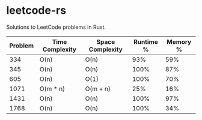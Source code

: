 # leetcode-rs
Solutions to LeetCode problems in Rust.

| Problem | Time Complexity | Space Complexity | Runtime % | Memory % |
|-----|-----|-----|-----|-----|
| 334 | O(n) | O(n) | 93%  | 59% |
| 345 | O(n) | O(n) | 100%  | 87% |
| 605 | O(n) | O(1) | 100%  | 70% |
| 1071 | O(m * n) | O(m + n) | 25%  | 16% |
| 1431 | O(n)     | O(n)     | 100% | 97% |
| 1768 | O(n)     | O(n)     | 100% | 34% |
